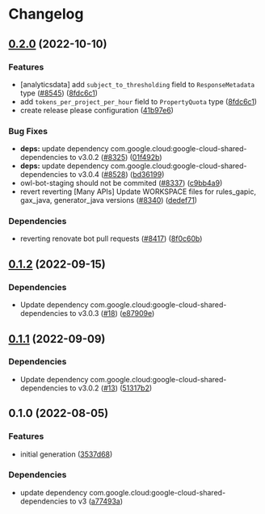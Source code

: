 # Changelog

## [0.2.0](https://github.com/googleapis/google-cloud-java/compare/google-cloud-beyondcorp-clientconnectorservices-v0.1.2...google-cloud-beyondcorp-clientconnectorservices-v0.2.0) (2022-10-10)


### Features

* [analyticsdata] add `subject_to_thresholding` field to `ResponseMetadata` type ([#8545](https://github.com/googleapis/google-cloud-java/issues/8545)) ([8fdc6c1](https://github.com/googleapis/google-cloud-java/commit/8fdc6c1f10f88f30f4d1407579d645f75366b4cf))
* add `tokens_per_project_per_hour` field to `PropertyQuota` type ([8fdc6c1](https://github.com/googleapis/google-cloud-java/commit/8fdc6c1f10f88f30f4d1407579d645f75366b4cf))
* create release please configuration ([41b97e6](https://github.com/googleapis/google-cloud-java/commit/41b97e6d0d38a54fbabf51a3069bf1473c48f730))


### Bug Fixes

* **deps:** update dependency com.google.cloud:google-cloud-shared-dependencies to v3.0.2 ([#8325](https://github.com/googleapis/google-cloud-java/issues/8325)) ([01f492b](https://github.com/googleapis/google-cloud-java/commit/01f492be424acdb90edb23ba66656aeff7cf39eb))
* **deps:** update dependency com.google.cloud:google-cloud-shared-dependencies to v3.0.4 ([#8528](https://github.com/googleapis/google-cloud-java/issues/8528)) ([bd36199](https://github.com/googleapis/google-cloud-java/commit/bd361998ac4eb7c78eef3b3eac39aef31a0cf44e))
* owl-bot-staging should not be commited ([#8337](https://github.com/googleapis/google-cloud-java/issues/8337)) ([c9bb4a9](https://github.com/googleapis/google-cloud-java/commit/c9bb4a97aa19032b78c86c951fe9920f24ac4eec))
* revert reverting [Many APIs] Update WORKSPACE files for rules_gapic, gax_java, generator_java versions ([#8340](https://github.com/googleapis/google-cloud-java/issues/8340)) ([dedef71](https://github.com/googleapis/google-cloud-java/commit/dedef71f600e85b1c38e7110f5ffd44bf2ba32b4))


### Dependencies

* reverting renovate bot pull requests ([#8417](https://github.com/googleapis/google-cloud-java/issues/8417)) ([8f0c60b](https://github.com/googleapis/google-cloud-java/commit/8f0c60bde446acccc665eb7894723632eefc3503))

## [0.1.2](https://github.com/googleapis/java-beyondcorp-clientconnectorservices/compare/v0.1.1...v0.1.2) (2022-09-15)


### Dependencies

* Update dependency com.google.cloud:google-cloud-shared-dependencies to v3.0.3 ([#18](https://github.com/googleapis/java-beyondcorp-clientconnectorservices/issues/18)) ([e87909e](https://github.com/googleapis/java-beyondcorp-clientconnectorservices/commit/e87909e159a5cd619d654f046d0da85bc37108cd))

## [0.1.1](https://github.com/googleapis/java-beyondcorp-clientconnectorservices/compare/v0.1.0...v0.1.1) (2022-09-09)


### Dependencies

* Update dependency com.google.cloud:google-cloud-shared-dependencies to v3.0.2 ([#13](https://github.com/googleapis/java-beyondcorp-clientconnectorservices/issues/13)) ([51317b2](https://github.com/googleapis/java-beyondcorp-clientconnectorservices/commit/51317b23cafdf2fc27ad1f23a01dddb3dc29b08c))

## 0.1.0 (2022-08-05)


### Features

* initial generation ([3537d68](https://github.com/googleapis/java-beyondcorp-clientconnectorservices/commit/3537d68dacbf794be0119cf5ee7e7f2aabb757c2))


### Dependencies

* update dependency com.google.cloud:google-cloud-shared-dependencies to v3 ([a77493a](https://github.com/googleapis/java-beyondcorp-clientconnectorservices/commit/a77493a7a23c726d86c2d22fb9360560d03febd2))
